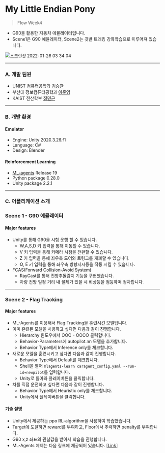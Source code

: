 # My Little Endian Pony  
> Flow Week4

* G90을 활용한 자동차 에뮬레이터입니다.  
* Scene1은 G90 에뮬레이터, Scene2는 깃발 트래킹 강화학습으로 이루어져 있습니다.  

![스크린샷 2022-01-26 03 34 04](https://user-images.githubusercontent.com/63276842/151105037-d5f6dff9-343f-4364-a54c-a2921e77b710.png)  
***

### A. 개발 팀원  
* UNIST 컴퓨터공학과 [김승찬](https://github.com/seungchann)  
* 부산대 정보컴퓨터공학과 [이준영](https://github.com/rubinstory)  
* KAIST 전산학부 [정민근](https://github.com/Zea7)  
***

### B. 개발 환경  
#### Emulator  
* Engine: Unity 2020.3.26.f1  
* Language: C#    
* Design: Blender  

#### Reinforcement Learning  
* [ML-agents](https://github.com/Unity-Technologies/ml-agents) Release 19  
* Python package 0.28.0  
* Unity package 2.2.1
***

### C. 어플리케이션 소개  
### Scene 1 - G90 에뮬레이터  
#### Major features   
* Unity를 통해 G90을 시험 운행 할 수 있습니다.    
  * W,A,S,D 키 입력을 통해 이동할 수 있습니다.  
  * V 키 입력을 통해 카메라 시점을 전환할 수 있습니다.
  * Z 키 입력을 통해 좌우측 도어와 트렁크를 개폐할 수 있습니다.
  * Q, E 키 입력을 통해 좌우측 방향지시등을 작동 시킬 수 있습니다.
* FCAS(Forward Collision-Avoid System)
  * RayCast를 통해 전방추돌감지 기능을 구현했습니다.
  * 차량 전방 일정 거리 내 물체가 있을 시 비상등을 점등하며 정차합니다.
***
### Scene 2 - Flag Tracking  
#### Major features  
* ML-Agents를 이용해서 Flag Tracking을 훈련시킨 모델입니다.
* 이미 훈련된 모델을 사용하고 싶다면 다음과 같이 진행합니다.  
  * Hierarchy 윈도우에서 OOO - OOOO 클릭합니다.
  * Behavior-Parameters에 autopilot.nn 모델을 추가합니다.  
  * Behavior Type에서 Inference only를 체크합니다.
* 새로운 모델을 훈련시키고 싶다면 다음과 같이 진행합니다.  
  * Behavior Type에서 Default를 체크합니다.
  * Shell을 열어 ```mlagents-learn caragent_config.yaml --run-id=newpilot```를 입력합니다.  
  * Unity로 돌아와 플레이버튼을 클릭합니다.  
* 차를 직접 운전하고 싶다면 다음과 같이 진행합니다.  
  * Behavior Type에서 Heuristic only를 체크합니다.  
  * Unity에서 플레이버튼을 클릭합니다.

#### 기술 설명  
* Unity에서 제공하는 ppo RL-algorithm을 사용하여 학습했습니다.  
* Target에 도달하면 reward를 부여하고, Floor에서 추락하면 penalty를 부여합니다.  
* G90 x,z 좌표의 관찰값을 받아서 학습을 진행합니다.  
* ML-Agents 예제는 다음 링크에 제공되어 있습니다. [[Link](https://github.com/Unity-Technologies/ml-agents/tree/release_19_docs/Project/Assets/ML-Agents/Examples)]  
